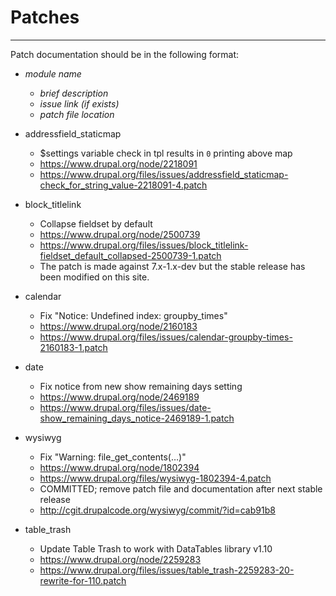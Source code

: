 # Patches
---------

Patch documentation should be in the following format:

* _module name_
  * _brief description_
  * _issue link (if exists)_
  * _patch file location_

* addressfield_staticmap
  * $settings variable check in tpl results in `0` printing above map
  * https://www.drupal.org/node/2218091
  * https://www.drupal.org/files/issues/addressfield_staticmap-check_for_string_value-2218091-4.patch

* block_titlelink
  * Collapse fieldset by default
  * https://www.drupal.org/node/2500739
  * https://www.drupal.org/files/issues/block_titlelink-fieldset_default_collapsed-2500739-1.patch
  * The patch is made against 7.x-1.x-dev but the stable release has been
    modified on this site.

* calendar
  * Fix "Notice: Undefined index: groupby_times"
  * https://www.drupal.org/node/2160183
  * https://www.drupal.org/files/issues/calendar-groupby-times-2160183-1.patch

* date
  * Fix notice from new show remaining days setting
  * https://www.drupal.org/node/2469189
  * https://www.drupal.org/files/issues/date-show_remaining_days_notice-2469189-1.patch

* wysiwyg
  * Fix "Warning: file_get_contents(…)"
  * https://www.drupal.org/node/1802394
  * https://www.drupal.org/files/wysiwyg-1802394-4.patch
  * COMMITTED; remove patch file and documentation after next stable release
  * http://cgit.drupalcode.org/wysiwyg/commit/?id=cab91b8

* table_trash
  * Update Table Trash to work with DataTables library v1.10
  * https://www.drupal.org/node/2259283
  * https://www.drupal.org/files/issues/table_trash-2259283-20-rewrite-for-110.patch
